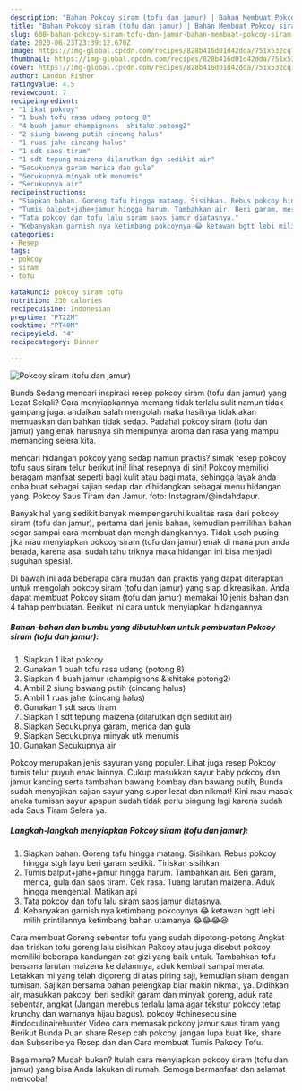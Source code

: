 ```yaml
---
description: "Bahan Pokcoy siram (tofu dan jamur) | Bahan Membuat Pokcoy siram (tofu dan jamur) Yang Menggugah Selera"
title: "Bahan Pokcoy siram (tofu dan jamur) | Bahan Membuat Pokcoy siram (tofu dan jamur) Yang Menggugah Selera"
slug: 608-bahan-pokcoy-siram-tofu-dan-jamur-bahan-membuat-pokcoy-siram-tofu-dan-jamur-yang-menggugah-selera
date: 2020-06-23T23:39:12.670Z
image: https://img-global.cpcdn.com/recipes/828b416d01d42dda/751x532cq70/pokcoy-siram-tofu-dan-jamur-foto-resep-utama.jpg
thumbnail: https://img-global.cpcdn.com/recipes/828b416d01d42dda/751x532cq70/pokcoy-siram-tofu-dan-jamur-foto-resep-utama.jpg
cover: https://img-global.cpcdn.com/recipes/828b416d01d42dda/751x532cq70/pokcoy-siram-tofu-dan-jamur-foto-resep-utama.jpg
author: Landon Fisher
ratingvalue: 4.5
reviewcount: 7
recipeingredient:
- "1 ikat pokcoy"
- "1 buah tofu rasa udang potong 8"
- "4 buah jamur champignons  shitake potong2"
- "2 siung bawang putih cincang halus"
- "1 ruas jahe cincang halus"
- "1 sdt saos tiram"
- "1 sdt tepung maizena dilarutkan dgn sedikit air"
- "Secukupnya garam merica dan gula"
- "Secukupnya minyak utk menumis"
- "Secukupnya air"
recipeinstructions:
- "Siapkan bahan. Goreng tafu hingga matang. Sisihkan. Rebus pokcoy hingga stgh layu beri garam sedikit. Tiriskan sisihkan"
- "Tumis balput+jahe+jamur hingga harum. Tambahkan air. Beri garam, merica, gula dan saos tiram. Cek rasa. Tuang larutan maizena. Aduk hingga mengental. Matikan api"
- "Tata pokcoy dan tofu lalu siram saos jamur diatasnya."
- "Kebanyakan garnish nya ketimbang pokcoynya 😂 ketawan bgtt lebi milih printilannya ketimbang bahan utamanya 😂😂😂😆"
categories:
- Resep
tags:
- pokcoy
- siram
- tofu

katakunci: pokcoy siram tofu 
nutrition: 230 calories
recipecuisine: Indonesian
preptime: "PT22M"
cooktime: "PT40M"
recipeyield: "4"
recipecategory: Dinner

---
```



![Pokcoy siram (tofu dan jamur)](https://img-global.cpcdn.com/recipes/828b416d01d42dda/751x532cq70/pokcoy-siram-tofu-dan-jamur-foto-resep-utama.jpg)

Bunda Sedang mencari inspirasi resep pokcoy siram (tofu dan jamur) yang Lezat Sekali? Cara menyiapkannya memang tidak terlalu sulit namun tidak gampang juga. andaikan salah mengolah maka hasilnya tidak akan memuaskan dan bahkan tidak sedap. Padahal pokcoy siram (tofu dan jamur) yang enak harusnya sih mempunyai aroma dan rasa yang mampu memancing selera kita.

mencari hidangan pokcoy yang sedap namun praktis? simak resep pokcoy tofu saus siram telur berikut ini! lihat resepnya di sini! Pokcoy memiliki beragam manfaat seperti bagi kulit atau bagi mata, sehingga layak anda coba buat sebagai sajian sedap dan dihidangkan sebagai menu hidangan yang. Pokcoy Saus Tiram dan Jamur. foto: Instagram/@indahdapur.

Banyak hal yang sedikit banyak mempengaruhi kualitas rasa dari pokcoy siram (tofu dan jamur), pertama dari jenis bahan, kemudian pemilihan bahan segar sampai cara membuat dan menghidangkannya. Tidak usah pusing jika mau menyiapkan pokcoy siram (tofu dan jamur) enak di mana pun anda berada, karena asal sudah tahu triknya maka hidangan ini bisa menjadi suguhan spesial.


Di bawah ini ada beberapa cara mudah dan praktis yang dapat diterapkan untuk mengolah pokcoy siram (tofu dan jamur) yang siap dikreasikan. Anda dapat membuat Pokcoy siram (tofu dan jamur) memakai 10 jenis bahan dan 4 tahap pembuatan. Berikut ini cara untuk menyiapkan hidangannya.

<!--inarticleads1-->

##### Bahan-bahan dan bumbu yang dibutuhkan untuk pembuatan Pokcoy siram (tofu dan jamur):

1. Siapkan 1 ikat pokcoy
1. Gunakan 1 buah tofu rasa udang (potong 8)
1. Siapkan 4 buah jamur (champignons &amp; shitake potong2)
1. Ambil 2 siung bawang putih (cincang halus)
1. Ambil 1 ruas jahe (cincang halus)
1. Gunakan 1 sdt saos tiram
1. Siapkan 1 sdt tepung maizena (dilarutkan dgn sedikit air)
1. Siapkan Secukupnya garam, merica dan gula
1. Siapkan Secukupnya minyak utk menumis
1. Gunakan Secukupnya air


Pokcoy merupakan jenis sayuran yang populer. Lihat juga resep Pokcoy tumis telur puyuh enak lainnya. Cukup masukkan sayur baby pokcoy dan jamur kancing serta tambahan bawang bombay dan bawang putih, Bunda sudah menyajikan sajian sayur yang super lezat dan nikmat! Kini mau masak aneka tumisan sayur apapun sudah tidak perlu bingung lagi karena sudah ada Saus Tiram Selera ya. 

<!--inarticleads2-->

##### Langkah-langkah menyiapkan Pokcoy siram (tofu dan jamur):

1. Siapkan bahan. Goreng tafu hingga matang. Sisihkan. Rebus pokcoy hingga stgh layu beri garam sedikit. Tiriskan sisihkan
1. Tumis balput+jahe+jamur hingga harum. Tambahkan air. Beri garam, merica, gula dan saos tiram. Cek rasa. Tuang larutan maizena. Aduk hingga mengental. Matikan api
1. Tata pokcoy dan tofu lalu siram saos jamur diatasnya.
1. Kebanyakan garnish nya ketimbang pokcoynya 😂 ketawan bgtt lebi milih printilannya ketimbang bahan utamanya 😂😂😂😆


Cara membuat Goreng sebentar tofu yang sudah dipotong-potong Angkat dan tiriskan tofu goreng lalu sisihkan Pakcoy atau juga disebut pokcoy memiliki beberapa kandungan zat gizi yang baik untuk. Tambahkan tofu bersama larutan maizena ke dalamnya, aduk kembali sampai merata. Letakkan mi yang telah digoreng di atas piring saji, kemudian siram dengan tumisan. Sajikan bersama bahan pelengkap biar makin nikmat, ya. Didihkan air, masukkan pakcoy, beri sedikit garam dan minyak goreng, aduk rata sebentar, angkat (Jangan merebus terlalu lama agar tekstur pokcoy tetap krunchy dan warnanya hijau bagus). pokcoy #chinesecuisine #indoculinairehunter Video cara memasak pokcoy jamur saus tiram yang Berikut Bunda Puan share Resep cah pokcoy, jangan lupa buat like, share dan Subscribe ya Resep dan dan Cara membuat Tumis Pakcoy Tofu. 

Bagaimana? Mudah bukan? Itulah cara menyiapkan pokcoy siram (tofu dan jamur) yang bisa Anda lakukan di rumah. Semoga bermanfaat dan selamat mencoba!
